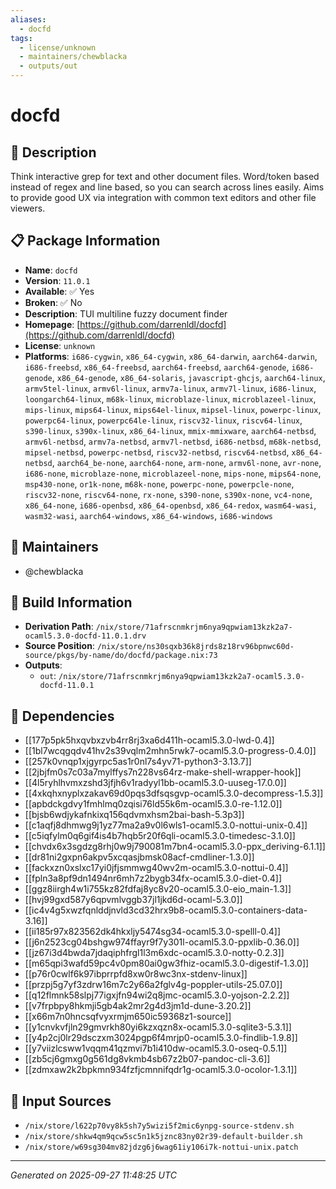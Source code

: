 ```yaml
---
aliases:
  - docfd
tags:
  - license/unknown
  - maintainers/chewblacka
  - outputs/out
---
```


# docfd

## 📝 Description

Think interactive grep for text and other document files.
Word/token based instead of regex and line based, so you
can search across lines easily. Aims to provide good UX via
integration with common text editors and other file viewers.


## 📋 Package Information

- **Name**: `docfd`
- **Version**: `11.0.1`
- **Available**: ✅ Yes
- **Broken**: ✅ No
- **Description**: TUI multiline fuzzy document finder
- **Homepage**: [https://github.com/darrenldl/docfd](https://github.com/darrenldl/docfd)
- **License**: `unknown`
- **Platforms**: `i686-cygwin`, `x86_64-cygwin`, `x86_64-darwin`, `aarch64-darwin`, `i686-freebsd`, `x86_64-freebsd`, `aarch64-freebsd`, `aarch64-genode`, `i686-genode`, `x86_64-genode`, `x86_64-solaris`, `javascript-ghcjs`, `aarch64-linux`, `armv5tel-linux`, `armv6l-linux`, `armv7a-linux`, `armv7l-linux`, `i686-linux`, `loongarch64-linux`, `m68k-linux`, `microblaze-linux`, `microblazeel-linux`, `mips-linux`, `mips64-linux`, `mips64el-linux`, `mipsel-linux`, `powerpc-linux`, `powerpc64-linux`, `powerpc64le-linux`, `riscv32-linux`, `riscv64-linux`, `s390-linux`, `s390x-linux`, `x86_64-linux`, `mmix-mmixware`, `aarch64-netbsd`, `armv6l-netbsd`, `armv7a-netbsd`, `armv7l-netbsd`, `i686-netbsd`, `m68k-netbsd`, `mipsel-netbsd`, `powerpc-netbsd`, `riscv32-netbsd`, `riscv64-netbsd`, `x86_64-netbsd`, `aarch64_be-none`, `aarch64-none`, `arm-none`, `armv6l-none`, `avr-none`, `i686-none`, `microblaze-none`, `microblazeel-none`, `mips-none`, `mips64-none`, `msp430-none`, `or1k-none`, `m68k-none`, `powerpc-none`, `powerpcle-none`, `riscv32-none`, `riscv64-none`, `rx-none`, `s390-none`, `s390x-none`, `vc4-none`, `x86_64-none`, `i686-openbsd`, `x86_64-openbsd`, `x86_64-redox`, `wasm64-wasi`, `wasm32-wasi`, `aarch64-windows`, `x86_64-windows`, `i686-windows`
## 👥 Maintainers

- @chewblacka


## 🔧 Build Information

- **Derivation Path**: `/nix/store/71afrscnmkrjm6nya9qpwiam13kzk2a7-ocaml5.3.0-docfd-11.0.1.drv`
- **Source Position**: `/nix/store/ns30sqxb36k8jrds8z18rv96bpnwc60d-source/pkgs/by-name/do/docfd/package.nix:73`
- **Outputs**:
  - `out`:  `/nix/store/71afrscnmkrjm6nya9qpwiam13kzk2a7-ocaml5.3.0-docfd-11.0.1`

## 🔗 Dependencies

- [[177p5pk5hxqvbxzvb4rr8rj3xa6d411h-ocaml5.3.0-lwd-0.4]]
- [[1bl7wcqgqdv41hv2s39vqlm2mhn5rwk7-ocaml5.3.0-progress-0.4.0]]
- [[257k0vnqp1xjgyrpc5as1r0nl7s4yv71-python3-3.13.7]]
- [[2jbjfm0s7c03a7mylffys7n228vs64rz-make-shell-wrapper-hook]]
- [[4l5ryhlhvmxzshd3jfjh6v1radyyl1bb-ocaml5.3.0-uuseg-17.0.0]]
- [[4xkqhxnyplxzakav69d0pqs3dfsqsgvp-ocaml5.3.0-decompress-1.5.3]]
- [[apbdckgdvy1fmhlmq0zqisi76ld55k6m-ocaml5.3.0-re-1.12.0]]
- [[bjsb6wdjykafnkixq156qdvmxhsm2bai-bash-5.3p3]]
- [[c1aqfj8dhmwg9j1yz77ma2a9v0l6wls1-ocaml5.3.0-nottui-unix-0.4]]
- [[c5iqfylm0q6gif4is4b7hqb5r20f6qli-ocaml5.3.0-timedesc-3.1.0]]
- [[chvdx6x3sgdzg8rhj0w9j790081m7bn4-ocaml5.3.0-ppx_deriving-6.1.1]]
- [[dr81ni2gxpn6akpv5xcqasjbmsk08acf-cmdliner-1.3.0]]
- [[fackxzn0xslxc17yi0jfjsmmwg40wv2m-ocaml5.3.0-nottui-0.4]]
- [[fpln3a8pf9dn1494nr6mh7z2bygb34fx-ocaml5.3.0-diet-0.4]]
- [[ggz8iirgh4w1i755kz82fdfaj8yc8v20-ocaml5.3.0-eio_main-1.3]]
- [[hvj99gxd587y6qpvmlvggb37jl1jkd6d-ocaml-5.3.0]]
- [[ic4v4g5xwzfqnlddjnvld3cd32hrx9b8-ocaml5.3.0-containers-data-3.16]]
- [[ii185r97x823562dk4hkxljy5474sg34-ocaml5.3.0-spelll-0.4]]
- [[j6n2523cg04bshgw974ffayr9f7y301l-ocaml5.3.0-ppxlib-0.36.0]]
- [[jz67i3d4bwda7jdaqiphfrgl1l3m6xdc-ocaml5.3.0-notty-0.2.3]]
- [[m65qpi3wafd59pc4v0pm80ai0gw3fhiz-ocaml5.3.0-digestif-1.3.0]]
- [[p76r0cwlf6k97ibprrpfd8xw0r8wc3nx-stdenv-linux]]
- [[przpj5g7yf3zdrw16m7c2y66a2fglv4g-poppler-utils-25.07.0]]
- [[q12flmnk58slpj77igxjfn94wi2q8jmc-ocaml5.3.0-yojson-2.2.2]]
- [[v7frpbpy8hkmji5gb4ak2mr2g4d3jm1d-dune-3.20.2]]
- [[x66m7n0hncsqfvyxrmjm650ic59368z1-source]]
- [[y1cnvkvfjln29gmvrkh80yi6kzxqzn8x-ocaml5.3.0-sqlite3-5.3.1]]
- [[y4p2cj0lr29dsczxm3024pgp6f4mrjp0-ocaml5.3.0-findlib-1.9.8]]
- [[y7viizlcsww1vqqm41qzmvi7b1i410dw-ocaml5.3.0-oseq-0.5.1]]
- [[zb5cj6gmxg0g561dg8vkmb4sb67z2b07-pandoc-cli-3.6]]
- [[zdmxaw2k2bpkmn934fzfjcmnnifqdr1g-ocaml5.3.0-ocolor-1.3.1]]

## 📁 Input Sources

- `/nix/store/l622p70vy8k5sh7y5wizi5f2mic6ynpg-source-stdenv.sh`
- `/nix/store/shkw4qm9qcw5sc5n1k5jznc83ny02r39-default-builder.sh`
- `/nix/store/w69sg304mv82jdzg6j6wag61iy106i7k-nottui-unix.patch`

---
*Generated on 2025-09-27 11:48:25 UTC*
